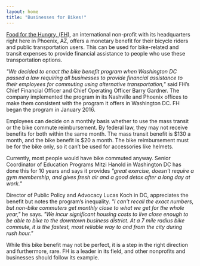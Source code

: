 ```yaml
---
layout: home
title: "Businesses for Bikes!"
---
```


[Food for the Hungry, (FH)](https://fh.org/), an international non-profit with its headquarters right
here in Phoenix, AZ, offers a monetary benefit for their bicycle riders and public
transportation users. This can be used for bike-related and transit expenses to
provide financial assistance to people who use these transportation options.

*"We decided to enact the bike benefit program when Washington DC passed a law
requiring all businesses to provide financial assistance to their employees for
commuting using alternative transportation,"* said FH’s Chief Financial Officer and
Chief Operating Officer Barry Gardner.  The company implemented the program in
its Nashville and Phoenix offices to make them consistent with the program it offers
in Washington DC. FH began the program in January 2016.

Employees can decide on a monthly basis whether to use the mass transit or the
bike commute reimbursement. By federal law, they may not receive benefits for
both within the same month. The mass transit benefit is $130 a month, and the bike
benefit is $20 a month. The bike reimbursement must be for the bike only, so it can’t
be used for accessories like helmets.

Currently, most people would have bike commuted anyway.  Senior Coordinator of
Education Programs Mitzi Hanold in Washington DC has done this for 10 years and
says it provides *"great exercise, doesn't require a gym membership, and gives fresh
air and a good detox after a long day at work."*

Director of Public Policy and Advocacy Lucas Koch in DC, appreciates the benefit but
notes the program’s inequality. *"I can't recall the exact numbers, but non-bike
commuters get monthly close to what we get for the whole year,"* he
says. *"We incur significant housing costs to live close enough to be able to bike to the downtown
business district. At a 7 mile radius bike commute, it is the fastest, most reliable way
to and from the city during rush hour."*

While this bike benefit may not be perfect, it is a step in the right direction and
furthermore, rare. FH is a leader in its field, and other nonprofits and businesses
should follow its example.

